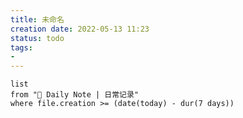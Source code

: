 ```yaml
---
title: 未命名
creation date: 2022-05-13 11:23 
status: todo
tags:
- 
---
```


```dataview
list 
from "📜 Daily Note | 日常记录" 
where file.creation >= (date(today) - dur(7 days))
```
